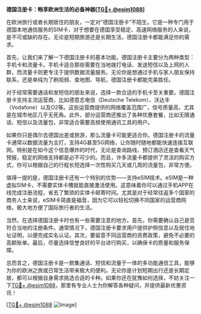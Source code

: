 **德国注册卡：畅享欧洲生活的必备神器[[TG💪+ @esim1088](https://t.me/s/esim1088)]**

在欧洲旅行或者长期居住的朋友，一定对“德国注册卡”不陌生。它是一种专门用于德国本地通信服务的SIM卡，对于想要在德国享受稳定、高速网络服务的人来说，是不可或缺的存在。无论是短期旅游还是长期生活，德国注册卡都能满足你的需求。

首先，让我们来了解一下德国注册卡的基本功能。德国注册卡主要分为两种类型：手机卡和流量卡。手机卡适合那些需要在当地拨打电话、发送短信以及上网的人群，而流量卡则更专注于提供数据流量服务。无论你是想通过手机与家人朋友保持联系，还是单纯为了刷视频、查地图、导航，德国注册卡都能完美胜任。

对于经常需要通话和发短信的朋友来说，选择一款合适的手机卡至关重要。德国注册卡支持主流运营商，比如德意志电信（Deutsche Telekom）、沃达丰（Vodafone）以及O2等。这些运营商提供的网络覆盖范围广，信号质量高，尤其是在城市地区几乎无死角。此外，部分运营商还推出了各种优惠套餐，比如无限通话、短信以及流量包，非常适合需要高频使用通讯工具的用户。

如果你只是偶尔去德国出差或旅游，那么流量卡可能更适合你。德国注册卡的流量卡通常以数据流量为主打，支持4G甚至5G网络，让你随时随地都能快速连接互联网。特别是在如今这个信息爆炸的时代，无论是查询路线、预订酒店还是查看天气预报，稳定的网络支持都是必不可少的。而且，许多流量卡都提供了灵活的购买方式，你可以根据自己的行程长短选择一次性购买几天或几周的流量包，非常方便。

值得一提的是，德国注册卡还有一个特别的优势——支持eSIM技术。eSIM是一种虚拟SIM卡，不需要实体卡槽就能直接激活使用。这意味着你可以通过手机APP在线完成注册流程，省去了繁琐的实体卡邮寄时间。尤其是对于经常往返多个国家的商务人士来说，eSIM卡简直是福音，因为它可以轻松切换不同国家的运营商网络，极大地方便了国际旅行者的生活。

当然，在选择德国注册卡时也有一些需要注意的地方。首先，你需要确认自己是否符合当地的注册条件。通常情况下，德国注册卡要求用户提供护照信息以及居住地址证明，以便完成实名认证。其次，要留意不同运营商的资费政策，避免不必要的高额账单。最后，尽量选择信誉良好的平台进行购买，以确保卡的质量和服务保障。

总而言之，德国注册卡是一款集通话、短信和流量于一体的多功能通信工具，能够为你的欧洲之旅或日常生活带来极大的便利。无论你是计划短期出行还是长期定居，都可以根据自身需求挑选合适的卡种。如果你还在犹豫如何选择，不妨关注一下[TG💪+ @esim1088](https://t.me/s/esim1088)，那里有专业人士为你解答各种疑问，并提供最新优惠资讯！

[[TG💪+ @esim1088](https://t.me/s/esim1088) ![Image](https://i.postimg.cc/4NQfJmqS/Snipaste-2025-05-13-00-14-12.png)]